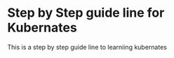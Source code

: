 # Step by Step guide line for Kubernates 

This is a step by step guide line to learniing kubernates 
